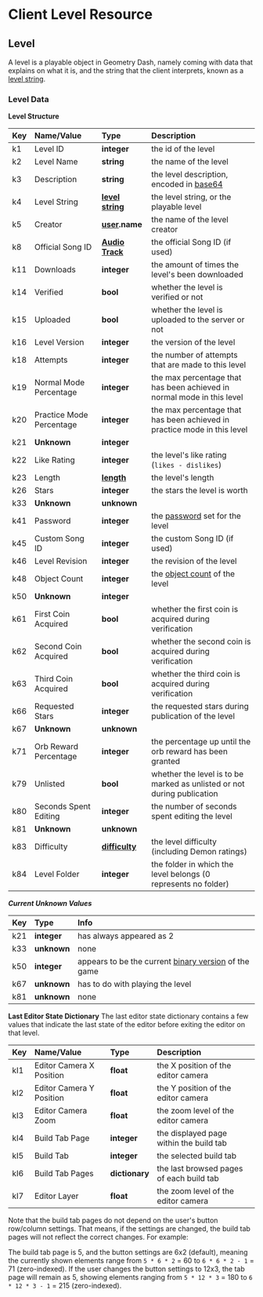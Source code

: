 # Client Level Resource

## Level
A level is a playable object in Geometry Dash, namely coming with data that explains on what it is, and the string that the client interprets, known as a [level string](#).

### Level Data
**Level Structure**

| Key | Name/Value               | Type                                         | Description                                                                      |
|:----|:-------------------------|:---------------------------------------------|:---------------------------------------------------------------------------------|
| k1  | Level ID                 | **integer**                                  | the id of the level                                                              |
| k2  | Level Name               | **string**                                   | the name of the level                                                            |
| k3  | Description              | **string**                                   | the level description, encoded in [base64](https://en.wikipedia.org/wiki/Base64) |
| k4  | Level String             | **[level string]()**                         | the level string, or the playable level                                          |
| k5  | Creator                  | **[user](/resources/user.md).name**          | the name of the level creator                                                    |
| k8  | Official Song ID         | **[Audio Track](/reference?id=audio-track)** | the official Song ID (if used)                                                   |
| k11 | Downloads                | **integer**                                  | the amount of times the level's been downloaded                                  |
| k14 | Verified                 | **bool**                                     | whether the level is verified or not                                             |
| k15 | Uploaded                 | **bool**                                     | whether the level is uploaded to the server or not                               |
| k16 | Level Version            | **integer**                                  | the version of the level                                                         |
| k18 | Attempts                 | **integer**                                  | the number of attempts that are made to this level                               |
| k19 | Normal Mode Percentage   | **integer**                                  | the max percentage that has been achieved in normal mode in this level           |
| k20 | Practice Mode Percentage | **integer**                                  | the max percentage that has been achieved in practice mode in this level         |
| k21 | **Unknown**              | **integer**                                  |                                                                                  |
| k22 | Like Rating              | **integer**                                  | the level's like rating (`likes - dislikes`)                                     |
| k23 | Length                   | **[length]()**                               | the level's length                                                               |
| k26 | Stars                    | **integer**                                  | the stars the level is worth                                                     |
| k33 | **Unknown**              | **unknown**                                  |                                                                                  |
| k41 | Password                 | **integer**                                  | the [password]() <!-- local gamesave password topic link --> set for the level   |
| k45 | Custom Song ID           | **integer**                                  | the custom Song ID (if used)                                                     |
| k46 | Level Revision           | **integer**                                  | the revision of the level                                                        |
| k48 | Object Count             | **integer**                                  | the [object count]() of the level                                                |
| k50 | **Unknown**              | **integer**                                  |                                                                                  |
| k61 | First Coin Acquired      | **bool**                                     | whether the first coin is acquired during verification                           |
| k62 | Second Coin Acquired     | **bool**                                     | whether the second coin is acquired during verification                          |
| k63 | Third Coin Acquired      | **bool**                                     | whether the third coin is acquired during verification                           |
| k66 | Requested Stars          | **integer**                                  | the requested stars during publication of the level                              |
| k67 | **Unknown**              | **unknown**                                  |                                                                                  |
| k71 | Orb Reward Percentage    | **integer**                                  | the percentage up until the orb reward has been granted                          |
| k79 | Unlisted                 | **bool**                                     | whether the level is to be marked as unlisted or not during publication          |
| k80 | Seconds Spent Editing    | **integer**                                  | the number of seconds spent editing the level                                    |
| k81 | **Unknown**              | **unknown**                                  |                                                                                  |
| k83 | Difficulty               | **[difficulty]()**                           | the level difficulty (including Demon ratings)                                   |
| k84 | Level Folder             | **integer**                                  | the folder in which the level belongs (0 represents no folder)                   |

***Current Unknown Values***

| Key | Type        | Info                                                     |
|:----|:------------|:---------------------------------------------------------|
| k21 | **integer** | has always appeared as 2                                 |
| k33 | **unknown** | none                                                     |
| k50 | **integer** | appears to be the current [binary version]() of the game |
| k67 | **unknown** | has to do with playing the level                         |
| k81 | **unknown** | none                                                     |

**Last Editor State Dictionary**
The last editor state dictionary contains a few values that indicate the last state of the editor before exiting the editor on that level.

| Key | Name/Value               | Type           | Description                              |
|:----|:-------------------------|:---------------|:-----------------------------------------|
| kI1 | Editor Camera X Position | **float**      | the X position of the editor camera      |
| kI2 | Editor Camera Y Position | **float**      | the Y position of the editor camera      |
| kI3 | Editor Camera Zoom       | **float**      | the zoom level of the editor camera      |
| kI4 | Build Tab Page           | **integer**    | the displayed page within the build tab  |
| kI5 | Build Tab                | **integer**    | the selected build tab                   |
| kI6 | Build Tab Pages          | **dictionary** | the last browsed pages of each build tab |
| kI7 | Editor Layer             | **float**      | the zoom level of the editor camera      |

Note that the build tab pages do not depend on the user's button row/column settings. That means, if the settings are changed, the build tab pages will not reflect the correct changes. For example:

The build tab page is 5, and the button settings are 6x2 (default), meaning the currently shown elements range from `5 * 6 * 2` = 60 to `6 * 6 * 2 - 1` = 71 (zero-indexed). If the user changes the button settings to 12x3, the tab page will remain as 5, showing elements ranging from `5 * 12 * 3` = 180 to `6 * 12 * 3 - 1` = 215 (zero-indexed).
